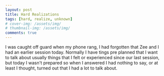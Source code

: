 ```yaml
---
layout: post
title: Hard Realizations
tags: [hard, realize, unknown]
# cover-img: /assets/img/
# thumbnail-img: /assets/img/
comments: true
---
```

I was caught off guard when my phone rang, I had forgotten that Zee and I had an earlier session today. Normally I have tings pre planned that I want to talk about usually things that I felt or experienced since our last session, but today I wasn't prepared so when I answered I had nothing to say, or at least I thought, turned out that I had a lot to talk about.
  
